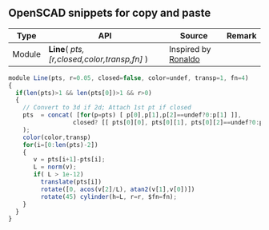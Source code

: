## OpenSCAD snippets for copy and paste ##


| Type | API | Source | Remark |
|------|-----|--------|--------|
|Module| **Line**( *pts, [r,closed,color,transp,fn]* ) | Inspired by [Ronaldo](http://forum.openscad.org/Can-you-sweep-a-object-with-fingers-tp19057p19330.html) | |

```javascript
module Line(pts, r=0.05, closed=false, color=undef, transp=1, fn=4)
{
  if(len(pts)>1 && len(pts[0])>1 && r>0) 
  { 
    // Convert to 3d if 2d; Attach 1st pt if closed
    pts  = concat( [for(p=pts) [ p[0],p[1],p[2]==undef?0:p[1] ]],  
                  closed? [[ pts[0][0], pts[0][1], pts[0][2]==undef?0:pts[0][2] ]] : []
    ); 
    color(color,transp)
    for(i=[0:len(pts)-2]) 
    { 
       v = pts[i+1]-pts[i]; 
       L = norm(v); 
       if( L > 1e-12) 
         translate(pts[i]) 
         rotate([0, acos(v[2]/L), atan2(v[1],v[0])]) 
         rotate(45) cylinder(h=L, r=r, $fn=fn); 
    } 
  } 
}        
```
